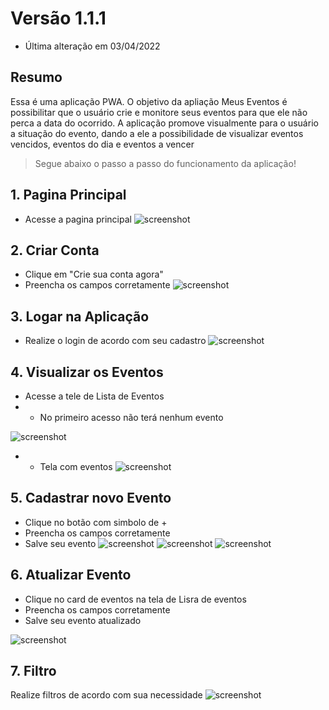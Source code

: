 # Versão 1.1.1
* Última alteração em 03/04/2022

## Resumo

Essa é uma aplicação PWA. O objetivo da apliação Meus Eventos é possibilitar que o 
usuário crie e monitore seus eventos para que ele não perca a data do ocorrido. A aplicação promove visualmente para o usuário a situação do evento, dando a ele a possibilidade de visualizar eventos vencidos, eventos do dia e eventos a vencer 

> Segue abaixo o passo a passo do funcionamento da aplicação!

## 1. Pagina Principal

* Acesse a pagina principal
![screenshot](app/images/readm/1-tela-principal.jpeg)


## 2. Criar Conta

* Clique em "Crie sua conta agora"
* Preencha os campos corretamente
![screenshot](app/images/readm/2-cadastro.jpeg)


## 3. Logar na Aplicação


* Realize o login de acordo com seu cadastro
![screenshot](app/images/readm/3-login.jpeg)


## 4. Visualizar os Eventos

* Acesse a tele de Lista de Eventos
* * No primeiro acesso não terá nenhum evento 

![screenshot](app/images/readm/4.0-lista-eventos.jpeg)

* * Tela com eventos 
![screenshot](app/images/readm/4.1-lista-eventos.jpeg)


## 5. Cadastrar novo Evento

* Clique no botão com simbolo de +
* Preencha os campos corretamente
* Salve seu evento
![screenshot](app/images/readm/5.0-novo-evento.jpeg)
![screenshot](app/images/readm/5.1-criando-novo-evento.jpeg)
![screenshot](app/images/readm/5.2-evento-criado.jpeg)


## 6. Atualizar Evento


* Clique no card de eventos na tela de Lisra de eventos
* Preencha os campos corretamente
* Salve seu evento atualizado

![screenshot](app/images/readm/6-atualizando-envento.jpeg)


## 7. Filtro

Realize filtros de acordo com sua necessidade
![screenshot](app/images/readm/7-fitro-eventos.jpeg)
